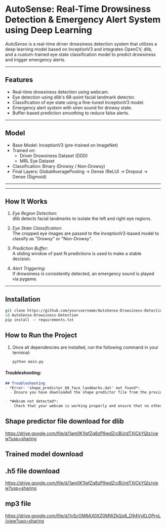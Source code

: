 # AutoSense: Real-Time Drowsiness Detection & Emergency Alert System using Deep Learning

*AutoSense* is a real-time driver drowsiness detection system that utilizes a deep learning model based on InceptionV3 and integrates OpenCV, dlib, and a custom-trained eye state classification model to predict drowsiness and trigger emergency alerts.

---

## Features

- Real-time drowsiness detection using webcam.
- Eye detection using dlib's 68-point facial landmark detector.
- Classification of eye state using a fine-tuned InceptionV3 model.
- Emergency alert system with siren sound for drowsy state.
- Buffer-based prediction smoothing to reduce false alerts.

---

## Model

- Base Model: InceptionV3 (pre-trained on ImageNet)
- Trained on:
  - Driver Drowsiness Dataset (DDD)
  - MRL Eye Dataset
- Classification: Binary (Drowsy / Non-Drowsy)
- Final Layers: GlobalAveragePooling → Dense (ReLU) → Dropout → Dense (Sigmoid)

---
---

## How It Works

1. *Eye Region Detection*:  
   dlib detects facial landmarks to isolate the left and right eye regions.

2. *Eye State Classification*:  
   The cropped eye images are passed to the InceptionV3-based model to classify as "Drowsy" or "Non-Drowsy".

3. *Prediction Buffer*:  
   A sliding window of past N predictions is used to make a stable decision.

4. *Alert Triggering*:  
   If drowsiness is consistently detected, an emergency sound is played via pygame.

---

## Installation

```bash
git clone https://github.com/yourusername/AutoSense-Drowsiness-Detection.git
cd AutoSense-Drowsiness-Detection
pip install -r requirements.txt
```
## How to Run the Project
1. Once all dependencies are installed, run the following command in your terminal:
   
   ```bash
   python main.py
   ```
#### Troubleshooting:
```markdown
## Troubleshooting
- *Error: 'shape_predictor_68_face_landmarks.dat' not found*:
  - Ensure you have downloaded the shape predictor file from the provided Google Drive link and placed it in the correct directory.

- *Webcam not detected*:
  - Check that your webcam is working properly and ensure that no other applications are using it.
```
## Shape predictor file download for dlib
https://drive.google.com/file/d/1am0K1lqfZq8zP9wdZrcBUrdTXjCkYQIz/view?usp=sharing

## Trained model download
## .h5 file download
https://drive.google.com/file/d/1am0K1lqfZq8zP9wdZrcBUrdTXjCkYQIz/view?usp=sharing

## mp3 file
https://drive.google.com/file/d/1vScOM6AX0XZ0MWZkQq8_D94VyELOProL/view?usp=sharing

